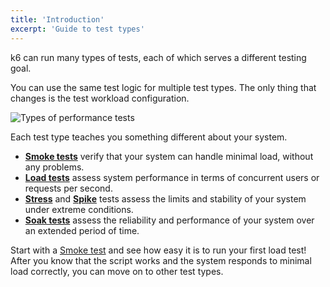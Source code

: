 ```yaml
---
title: 'Introduction'
excerpt: 'Guide to test types'
---
```


k6 can run many types of tests, each of which serves a different testing goal.

You can use the same test logic for multiple test types.
The only thing that changes is the test workload configuration.

![Types of performance tests](./images/test-types.png)

Each test type teaches you something different about your system.

- [**Smoke tests**](/test-types/smoke-testing) verify that your system can handle minimal load, without any problems.
- [**Load tests**](/test-types/load-testing) assess system performance in terms of concurrent users or requests per second.
- [**Stress**](/test-types/stress-testing) and [**Spike**](/test-types/stress-testing#spike-testing-in-k6) tests assess the limits and stability of your system under extreme conditions.
- [**Soak tests**](/test-types/soak-testing) assess the reliability and performance of your system over an extended period of time.

Start with a [Smoke test](/test-types/smoke-testing) and see how easy it is to run your first load test!
After you know that the script works and the system responds to minimal load correctly, you can move on to other test types.

<!--
 Note that performance, stability, and reliability, while related, are 3 different goals.

If you are reading this, you are here to achieve one or all 3 goals.

Here's the short recipe to test your system for performance, stability, and reliability.

1. Start small. Run a smoke test.
2. If your smoke test succeeded, increase the load and run a small load test.
3. If your load test worked as expected, automate it. Automate early. Consistency is key.
4. Monitor your performance over time. If you automated by scheduling your tests to run nightly,
   observe the performance changes over time.
5. Add thresholds to your load test to fail when the performance decreases below your expectations.
   Setup notifications on failure.
6. Run significant Load Tests nightly in your Staging Environment to make sure your performance
   didn't degrade due to recent code changes.
7. Run a Stress Test to verify the limits of your system, and it's stability under extreme
   conditions.
8. Run Soak Test to verify the reliability of your system over an extended period of time.
-->
